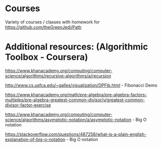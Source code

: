 # Courses
Variety of courses / classes with homework for https://github.com/theGreenJedi/Path

# Additional resources: (Algorithmic Toolbox - Coursera) 

https://www.khanacademy.org/computing/computer-science/algorithms/recursive-algorithms/a/recursion

http://www.cs.usfca.edu/~galles/visualization/DPFib.html - Fibonacci Demo

https://www.khanacademy.org/math/pre-algebra/pre-algebra-factors-multiples/pre-algebra-greatest-common-divisor/v/greatest-common-divisor-factor-exercise

https://www.khanacademy.org/computing/computer-science/algorithms/asymptotic-notation/a/asymptotic-notation - 
     Big O notation

https://stackoverflow.com/questions/487258/what-is-a-plain-english-explanation-of-big-o-notation - Big O notation

